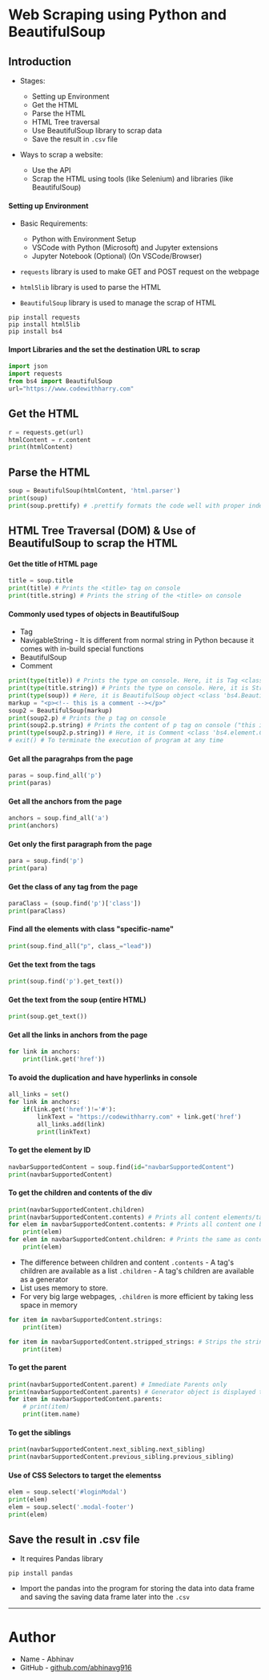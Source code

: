 # Web Scraping using Python and BeautifulSoup

## Introduction

- Stages:

  - Setting up Environment
  - Get the HTML
  - Parse the HTML
  - HTML Tree traversal
  - Use BeautifulSoup library to scrap data
  - Save the result in `.csv` file

- Ways to scrap a website:
  - Use the API
  - Scrap the HTML using tools (like Selenium) and libraries (like BeautifulSoup)

#### Setting up Environment

- Basic Requirements:

  - Python with Environment Setup
  - VSCode with Python (Microsoft) and Jupyter extensions
  - Jupyter Notebook (Optional) (On VSCode/Browser)

- `requests` library is used to make GET and POST request on the webpage
- `html5lib` library is used to parse the HTML
- `BeautifulSoup` library is used to manage the scrap of HTML

```
pip install requests
pip install html5lib
pip install bs4
```

#### Import Libraries and the set the destination URL to scrap

```python
import json
import requests
from bs4 import BeautifulSoup
url="https://www.codewithharry.com"
```

## Get the HTML

```python
r = requests.get(url)
htmlContent = r.content
print(htmlContent)
```

## Parse the HTML

```python
soup = BeautifulSoup(htmlContent, 'html.parser')
print(soup)
print(soup.prettify) # .prettify formats the code well with proper indents
```

## HTML Tree Traversal (DOM) & Use of BeautifulSoup to scrap the HTML

#### Get the title of HTML page

```python
title = soup.title
print(title) # Prints the <title> tag on console
print(title.string) # Prints the string of the <title> on console
```

#### Commonly used types of objects in BeautifulSoup

- Tag
- NavigableString - It is different from normal string in Python because it comes with in-build special functions
- BeautifulSoup
- Comment

```python
print(type(title)) # Prints the type on console. Here, it is Tag <class 'bs4.element.Tag'>
print(type(title.string)) # Prints the type on console. Here, it is String <class 'bs4.element.NavigableString'>
print(type(soup)) # Here, it is BeautifulSoup object <class 'bs4.BeautifulSoup'>
markup = "<p><!-- this is a comment --></p>"
soup2 = BeautifulSoup(markup)
print(soup2.p) # Prints the p tag on console
print(soup2.p.string) # Prints the content of p tag on console ("this is a comment")
print(type(soup2.p.string)) # Here, it is Comment <class 'bs4.element.Comment'>
# exit() # To terminate the execution of program at any time
```

#### Get all the paragrahps from the page

```python
paras = soup.find_all('p')
print(paras)
```

#### Get all the anchors from the page

```python
anchors = soup.find_all('a')
print(anchors)
```

#### Get only the first paragraph from the page

```python
para = soup.find('p')
print(para)
```

#### Get the class of any tag from the page

```python
paraClass = (soup.find('p')['class'])
print(paraClass)
```

#### Find all the elements with class "specific-name"

```python
print(soup.find_all("p", class_="lead"))
```

#### Get the text from the tags

```python
print(soup.find('p').get_text())
```

#### Get the text from the soup (entire HTML)

```python
print(soup.get_text())
```

#### Get all the links in anchors from the page

```python
for link in anchors:
    print(link.get('href'))
```

#### To avoid the duplication and have hyperlinks in console

```python
all_links = set()
for link in anchors:
    if(link.get('href')!='#'):
        linkText = "https://codewithharry.com" + link.get('href')
        all_links.add(link)
        print(linkText)
```

#### To get the element by ID

```python
navbarSupportedContent = soup.find(id="navbarSupportedContent")
print(navbarSupportedContent)
```

#### To get the children and contents of the div

```python
print(navbarSupportedContent.children)
print(navbarSupportedContent.contents) # Prints all content elements/tag inside the div in form of list
for elem in navbarSupportedContent.contents: # Prints all content one by one using loops
    print(elem)
for elem in navbarSupportedContent.children: # Prints the same as contents
    print(elem)
```

- The difference between children and content
  `.contents` - A tag's children are available as a list
  `.children` - A tag's children are available as a generator
- List uses memory to store.
- For very big large webpages, `.children` is more efficient by taking less space in memory

```python
for item in navbarSupportedContent.strings:
    print(item)

for item in navbarSupportedContent.stripped_strings: # Strips the string for ease of use
    print(item)
```

#### To get the parent

```python
print(navbarSupportedContent.parent) # Immediate Parents only
print(navbarSupportedContent.parents) # Generator object is displayed that menas it can be iterated
for item in navbarSupportedContent.parents:
    # print(item)
    print(item.name)
```

#### To get the siblings

```python
print(navbarSupportedContent.next_sibling.next_sibling)
print(navbarSupportedContent.previous_sibling.previous_sibling)
```

#### Use of CSS Selectors to target the elementss

```python
elem = soup.select('#loginModal')
print(elem)
elem = soup.select('.modal-footer')
print(elem)
```

## Save the result in .csv file

- It requires Pandas library

```
pip install pandas
```

- Import the pandas into the program for storing the data into data frame and saving the saving data frame later into the `.csv`

---

# Author

- Name - Abhinav
- GitHub - [github.com/abhinavg916](https://github.com/abhinavg916)
